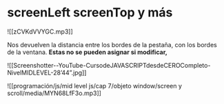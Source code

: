 # screenLeft screenTop y más

![[zCVKdVVYGC.mp3]]

Nos devuelven la distancia entre los bordes de la pestaña, con los bordes de la ventana. **Estas no se pueden asignar si modificar,**

![[Screenshotter--YouTube-CursodeJAVASCRIPTdesdeCEROCompleto-NivelMIDLEVEL-28’44”.jpg]]

![[programación/js/mid level js/cap 7/objeto window/screen y scroll/media/MYN68LfF3o.mp3]]


